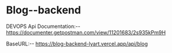 # Blog--backend
 DEVOPS
Api Documentation:-- https://documenter.getpostman.com/view/11201683/2s935kPm9H

BaseURL:-- https://blog-backend-lyart.vercel.app/api/blog

